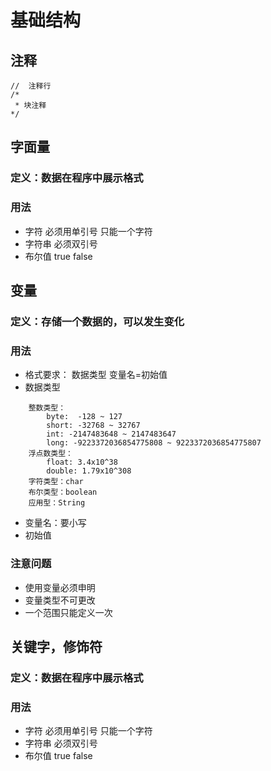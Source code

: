 # 基础结构
## 注释
```
//  注释行
/*
 * 块注释
*/
```

## 字面量
### 定义：数据在程序中展示格式
### 用法
+ 字符 必须用单引号 只能一个字符
+ 字符串 必须双引号 
+ 布尔值 true false


## 变量
### 定义：存储一个数据的，可以发生变化
### 用法
+ 格式要求： 数据类型 变量名=初始值
+ 数据类型 
```
    整数类型：
        byte:  -128 ~ 127 
        short: -32768 ~ 32767
        int: -2147483648 ~ 2147483647
        long: -9223372036854775808 ~ 9223372036854775807
    浮点数类型：
        float: 3.4x10^38
        double: 1.79x10^308
    字符类型：char
    布尔类型：boolean 
    应用型：String 
```
+ 变量名：要小写
+ 初始值
### 注意问题
+ 使用变量必须申明
+ 变量类型不可更改
+ 一个范围只能定义一次

## 关键字，修饰符
### 定义：数据在程序中展示格式
### 用法
+ 字符 必须用单引号 只能一个字符
+ 字符串 必须双引号 
+ 布尔值 true false
